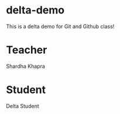 # delta-demo
This is a delta demo for Git and Github class!
# Teacher
Shardha Khapra
# Student 
Delta Student

